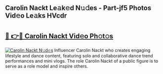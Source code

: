 ## Carolin Nackt Le𝚊k𝚎d N𝚞𝚍es - Part-jf5 Photos Vid𝚎o Le𝚊ks HVcdr

# <h2><a href="http://fb9vap3.evod.top/?m=Carolin+Nackt">🔗 👉🔴 Carolin Nackt Vid𝚎o Ph𝚘t𝚘s</a></h2>

[![Carolin Nackt N𝚞d𝚎s](https://i.imgur.com/8V9OHl7.gif)](http://fb9vap3.evod.top/?m=Carolin+Nackt)
Influencer Carolin Nackt who creates engaging lifestyle and dance content, featuring solo and collaborative dance trend performances and mini vlogs. The role Carolin Nackt of a public figure is to serve as a role model and inspire others. 
